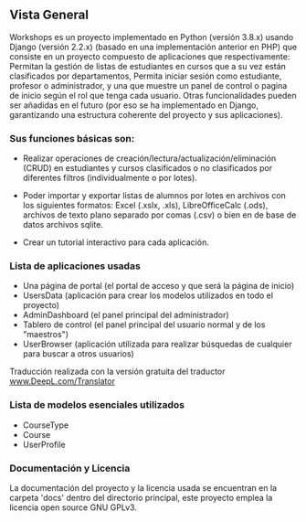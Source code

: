 ## Vista General

Workshops es un proyecto implementado en Python (versión 3.8.x) usando Django (versión 2.2.x) (basado en una implementación anterior en PHP) que consiste en un proyecto compuesto de aplicaciones que respectivamente: Permitan la gestión de listas de estudiantes en cursos que a su vez están clasificados por departamentos, Permita iniciar sesión como estudiante, profesor o administrador, y una que muestre un panel de control o pagina de inicio según el rol que tenga cada usuario. Otras funcionalidades pueden ser añadidas en el futuro (por eso se ha implementado en Django, garantizando una estructura coherente del proyecto y sus aplicaciones).


### Sus funciones básicas son:

- Realizar operaciones de creación/lectura/actualización/eliminación (CRUD) en estudiantes y cursos clasificados o no clasificados por diferentes filtros (individualmente o por lotes).

- Poder importar y exportar listas de alumnos por lotes en archivos con los siguientes formatos: Excel (.xslx, .xls), LibreOfficeCalc (.ods), archivos de texto plano separado por comas (.csv) o bien en de base de datos archivos sqlite.

- Crear un tutorial interactivo para cada aplicación.

### Lista de aplicaciones usadas

- Una página de portal (el portal de acceso y que será la página de inicio)      
- UsersData (aplicación para crear los modelos utilizados en todo el proyecto)   
- AdminDashboard (el panel principal del administrador)                          
- Tablero de control (el panel principal del usuario normal y de los "maestros")
- UserBrowser (aplicación utilizada para realizar búsquedas de cualquier
para buscar a otros usuarios)                                                    

Traducción realizada con la versión gratuita del traductor www.DeepL.com/Translator

### Lista de modelos esenciales utilizados

- CourseType        
- Course            
- UserProfile       


### Documentación y Licencia

La documentación del proyecto y la licencia usada se encuentran en la carpeta 'docs' dentro del directorio principal, este proyecto emplea la licencia open source GNU GPLv3.
